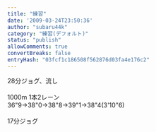```yaml
---
title: "練習"
date: '2009-03-24T23:50:36'
author: "subaru44k"
category: "練習(デフォルト)"
status: "publish"
allowComments: true
convertBreaks: false
entryHash: "03fcf1c186508f562876d03fa4e176c2"
---
```

28分ジョグ、流し<br>
<br>
1000m 1本2レーン<br>
36"9→38"0→38"8→39"1→38"4(3'10"6)<br>
<br>
17分ジョグ

